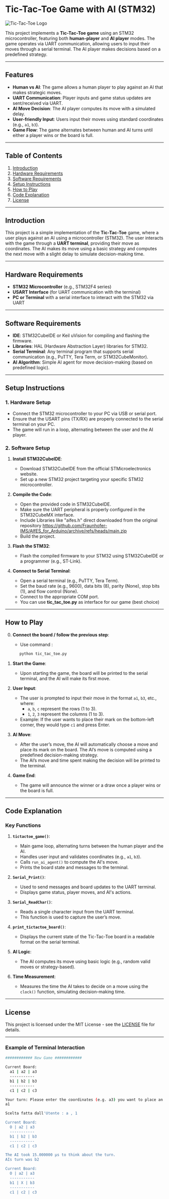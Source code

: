 # Tic-Tac-Toe Game with AI (STM32)

![Tic-Tac-Toe Logo](./docs/tic-tac-toe.png)

This project implements a **Tic-Tac-Toe game** using an STM32 microcontroller, featuring both **human-player** and **AI player** modes. The game operates via UART communication, allowing users to input their moves through a serial terminal. The AI player makes decisions based on a predefined strategy.

---

## Features

- **Human vs AI**: The game allows a human player to play against an AI that makes strategic moves.
- **UART Communication**: Player inputs and game status updates are sent/received via UART.
- **AI Move Decision**: The AI player computes its move with a simulated delay.
- **User-friendly Input**: Users input their moves using standard coordinates (e.g., `a1`, `b3`).
- **Game Flow**: The game alternates between human and AI turns until either a player wins or the board is full.

---

## Table of Contents

1. [Introduction](#introduction)
2. [Hardware Requirements](#hardware-requirements)
3. [Software Requirements](#software-requirements)
4. [Setup Instructions](#setup-instructions)
5. [How to Play](#how-to-play)
6. [Code Explanation](#code-explanation)
7. [License](#license)

---

## Introduction

This project is a simple implementation of the **Tic-Tac-Toe** game, where a user plays against an AI using a microcontroller (STM32). The user interacts with the game through a **UART terminal**, providing their move as coordinates. The AI makes its move using a basic strategy and computes the next move with a slight delay to simulate decision-making time.

---

## Hardware Requirements

- **STM32 Microcontroller** (e.g., STM32F4 series)
- **USART Interface** (for UART communication with the terminal)
- **PC or Terminal** with a serial interface to interact with the STM32 via UART

---

## Software Requirements

- **IDE**: STM32CubeIDE or Keil uVision for compiling and flashing the firmware.
- **Libraries**: HAL (Hardware Abstraction Layer) libraries for STM32.
- **Serial Terminal**: Any terminal program that supports serial communication (e.g., PuTTY, Tera Term, or STM32CubeMonitor).
- **AI Algorithm**: Simple AI agent for move decision-making (based on predefined logic).

---

## Setup Instructions

### 1. Hardware Setup

- Connect the STM32 microcontroller to your PC via USB or serial port.
- Ensure that the USART pins (TX/RX) are properly connected to the serial terminal on your PC.
- The game will run in a loop, alternating between the user and the AI player.

### 2. Software Setup

1. **Install STM32CubeIDE**:
   - Download STM32CubeIDE from the official STMicroelectronics website.
   - Set up a new STM32 project targeting your specific STM32 microcontroller.

2. **Compile the Code**:
   - Open the provided code in STM32CubeIDE.
   - Make sure the UART peripheral is properly configured in the STM32CubeMX interface.
   - Include Libraries like "aifes.h" direct downloaded from the original repository <https://github.com/Fraunhofer-IMS/AIfES_for_Arduino/archive/refs/heads/main.zip>
   - Build the project.

3. **Flash the STM32**:
   - Flash the compiled firmware to your STM32 using STM32CubeIDE or a programmer (e.g., ST-Link).

4. **Connect to Serial Terminal**:
   - Open a serial terminal (e.g., PuTTY, Tera Term).
   - Set the baud rate (e.g., 9600), data bits (8), parity (None), stop bits (1), and flow control (None).
   - Connect to the appropriate COM port.
   - You can use **tic_tac_toe.py** as interface for our game (best choice)

---

## How to Play

0. **Connect the board / follow the previous step**:
   - Use command :

   ```python
      python tic_tac_toe.py
   ```


1. **Start the Game**:
   - Upon starting the game, the board will be printed to the serial terminal, and the AI will make its first move.

2. **User Input**:
   - The user is prompted to input their move in the format `a1`, `b3`, etc., where:
     - `a`, `b`, `c` represent the rows (1 to 3).
     - `1`, `2`, `3` represent the columns (1 to 3).
   - Example: If the user wants to place their mark on the bottom-left corner, they would type `c1` and press Enter.

3. **AI Move**:
   - After the user’s move, the AI will automatically choose a move and place its mark on the board. The AI’s move is computed using a predefined decision-making strategy.
   - The AI’s move and time spent making the decision will be printed to the terminal.

4. **Game End**:
   - The game will announce the winner or a draw once a player wins or the board is full.

---

## Code Explanation

### Key Functions

1. **`tictactoe_game()`**:
   - Main game loop, alternating turns between the human player and the AI.
   - Handles user input and validates coordinates (e.g., `a1`, `b3`).
   - Calls `run_ai_agent()` to compute the AI's move.
   - Prints the board state and messages to the terminal.

2. **`Serial_Print()`**:
   - Used to send messages and board updates to the UART terminal.
   - Displays game status, player moves, and AI's actions.

3. **`Serial_ReadChar()`**:
   - Reads a single character input from the UART terminal.
   - This function is used to capture the user’s move.

4. **`print_tictactoe_board()`**:
   - Displays the current state of the Tic-Tac-Toe board in a readable format on the serial terminal.

5. **AI Logic**:
   - The AI computes its move using basic logic (e.g., random valid moves or strategy-based).

6. **Time Measurement**:
   - Measures the time the AI takes to decide on a move using the `clock()` function, simulating decision-making time.

---

## License

This project is licensed under the MIT License - see the [LICENSE](LICENSE) file for details.

---

### Example of Terminal Interaction

```sh
############ New Game ############

Current Board:
  a1 | a2 | a3
  -----------
  b1 | b2 | b3
  -----------
  c1 | c2 | c3

Your turn: Please enter the coordinates (e.g. a3) you want to place an O and press >enter<
a1

Scelta fatta dall'Utente : a , 1

Current Board:
  O | a2 | a3
  -----------
  b1 | b2 | b3
  -----------
  c1 | c2 | c3

The AI took 15.000000 μs to think about the turn.
AIs turn was b2

Current Board:
  O | a2 | a3
  -----------
  b1 | X | b3
  -----------
  c1 | c2 | c3

```
